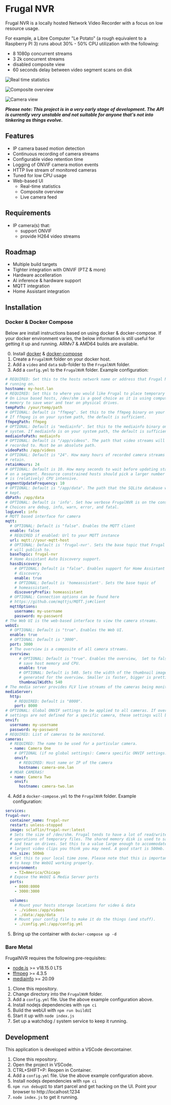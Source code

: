 # Frugal NVR #

Frugal NVR is a locally hosted Network Video Recorder with a focus on low
resource usage.

For example, a Libre Computer "Le Potato" (a rough equivalent to a Raspberry PI
3) runs about 30% - 50% CPU utilization with the following:
 - 8 1080p concurrent streams
 - 3 2k concurrent streams
 - disabled composite view
 - 60 seconds delay between video segment scans on disk

![Real time statistics](/images/stats.png)

![Composite overview](/images/overview.png)

![Camera view](/images/camera.png)

***Please note: This project is in a very early stage of development. The API is
currently very unstable and not suitable for anyone that's not into tinkering as
things evolve.***

## Features ##

* IP camera based motion detection
* Continuous recording of camera streams
* Configurable video retention time
* Logging of ONVIF camera motion events
* HTTP live stream of monitored cameras
* Tuned for low CPU usage
* Web-based UI
  * Real-time statistics
  * Composite overview
  * Live camera feed

## Requirements ##

* IP camera(s) that:
    * support ONVIF
    * provide H264 video streams

## Roadmap ##

* Multiple build targets
* Tighter integration with ONVIF (PTZ & more)
* Hardware accelleration
* AI inference & hardware support
* MQTT integration
* Home Assistant integration

## Installation ##

### Docker & Docker Compose

Below are install instructions based on using docker & docker-compose. If your
docker environment varies, the below information is still useful for getting
it up and running. ARMv7 & AMD64 builds are available.

0. Install [docker](https://docs.docker.com/engine/install/) &
  [docker-compose](https://docs.docker.com/compose/install/)
1. Create a `FrugalNVR` folder on your docker host.
2. Add a `video` and `data` sub-folder to the `FrugalNVR` folder.
3. Add a `config.yml` to the `FrugalNVR` folder. Example configuration:
  ```yml
  # REQUIRED: Set this to the hosts network name or address that Frugal NVR is
  # running on.
  hostname: my-host.lan
  # REQUIRED: Set this to where you would like Frugal to place temporary files.
  # On Linux based hosts, /dev/shm is a good choice as it is using computer 
  # memory to save wear and tear on physical drives.
  tempPath: /your/temp/path
  # OPTIONAL: Default is "ffmpeg". Set this to the ffmpeg binary on your system.
  # If ffmpeg is on your system path, the default is sufficient.
  ffmpegPath: ffmpeg
  # OPTIONAL: Default is "mediainfo". Set this to the mediainfo binary on your
  # system. If mediainfo is on your system path, the default is sufficient.
  mediainfoPath: mediainfo
  # OPTIONAL: Default is "/app/videos". The path that video streams will be
  # recorded to. Must be an absolute path.
  videoPath: /app/videos
  # OPTIONAL: Default is "24". How many hours of recorded camera streams to 
  # retain.
  retainHours: 24
  # OPTIONAL: Default is 10. How many seconds to wait before updating statistics
  # on a segment. Resource constrained hosts should pick a larger number as this
  # is (relatively) CPU intensive.
  segmentUpdateFrequency: 10
  # OPTIONAL: Default is "/app/data". The path that the SQLite database will be
  # kept.
  dbPath: /app/data
  # OPTIONAL: Default is 'info'. Set how verbose FrugalNVR is on the console.
  # Choices are debug, info, warn, error, and fatal.
  logLevel: info
  # MQTT based interface for camera
  mqtt:
    # OPTIONAL: Default is "false". Enables the MQTT client
    enable: false
    # REQUIRED if enabled: Url to your MQTT instance
    url: mqtt://your-mqtt-host
    # OPTIONAL: Default is 'frugal-nvr'. Sets the base topic that Frugal NVR
    # will publish to.
    baseTopic: frugal-nvr
    # Home Assistant Auto Discovery support.
    hassDiscovery:
      # OPTIONAL: Default is "false". Enables support for Home Assistant auto
      # discovery.
      enable: true
      # OPTIONAL: Default is 'homeassistant'. Sets the base topic of
      # homeassistant.
      discoveryPrefix: homeassistant
    # OPTIONAL: Connection options can be found here
    # https://github.com/mqttjs/MQTT.js#client
    mqttOptions:
      username: my-username
      password: my-password
  # The Web UI is the web-based interface to view the camera streams.
  webUI:
    # OPTIONAL: Default is "true". Enables the Web UI.
    enable: true
    # OPTIONAL: Default is "3000".
    port: 3000
    # The overview is a composite of all camera streams.
    overview:
        # OPTIONAL: Default is "true". Enables the overview,  Set to false to
        # save host memory and CPU.
        enable: true
        # OPTIONAL: Default is 540. Sets the width of the thumbnail images
        # generated for the overview. Smaller is faster, bigger is prettier. :)
        thumbnailWidth: 540
  # The media server provides FLV live streams of the cameras being monitored.
  mediaServer:
    http:
      # REQUIRED: Default is "8000".
      port: 8000
  # OPTIONAL: Global ONVIF settings to be applied to all cameras. If overriding
  # settings are not defined for a specific camera, these settings will be used.
  onvif:
    username: my-username
    password: my-password
  # REQUIRED: List of cameras to be monitored.
  cameras:
    # REQUIRED: The name to be used for a particular camera.
    - name: Camera One
      # OPTIONAL (if no global settings): Camera specific ONVIF settings.
      onvif:
        # REQUIRED: Host name or IP of the camera
        hostname: camera-one.lan
    # MOAR CAMERAS!
    - name: Camera Two
      onvif:
        hostname: camera-two.lan
  ```
4. Add a `docker-compose.yml` to the `FrugalNVR` folder. Example configuration:
  ```yml
  services:
  frugal-nvr:
    container_name: frugal-nvr
    restart: unless-stopped
    image: sclaflin/frugal-nvr:latest
    # Sets the size of /dev/shm. Frugal tends to have a lot of read/write
    # operations of temporary files. The shared memory disk is used to save wear
    # and tear on drives. Set this to a value large enough to accommodate the
    # largest video clips you think you may need. A good start is 500mb.
    shm_size: 500mb
    # Set this to your local time zone. Please note that this is important
    # to keep the WebUI working properly.
    environment:
      - TZ=America/Chicago
    # Expose the WebUI & Media Server ports
    ports:
      - 8000:8000
      - 3000:3000

    volumes:
      # Mount your hosts storage locations for video & data
      - ./videos:/app/videos
      - ./data:/app/data
      # Mount your config file to make it do the things (and stuff).
      - ./config.yml:/app/config.yml
  ```
5. Bring up the container with `docker-compose up -d`

### Bare Metal ###

FrugalNVR requires the following pre-requisites:

* [node.js](https://nodejs.org/en) >= v18.15.0 LTS
* [ffmpeg](https://ffmpeg.org/) >= 4.3.5
* [mediainfo](https://mediaarea.net/en/MediaInfo) >= 20.09

1. Clone this repository.
2. Change directory into the `FrugalNVR` folder.
2. Add a `config.yml` file. Use the above example configuration above.
4. Install nodejs dependencies with `npm ci`
5. Build the webUI with `npm run buildUI`
6. Start it up with `node index.js`
7. Set up a watchdog / system service to keep it running.

## Development ##

This application is developed within a VSCode devcontainer.

1. Clone this repository.
2. Open the project in VSCode.
3. CTRL+SHIFT+P: Reopen in Container.
4. Add a `config.yml` file. Use the above example configuration above.
5. Install nodejs dependencies with `npm ci`
6. `npm run debugUI` to start parcel and get hacking on the UI. Point your browser to http://localhost:1234
7. `node index.js` to get it running.
